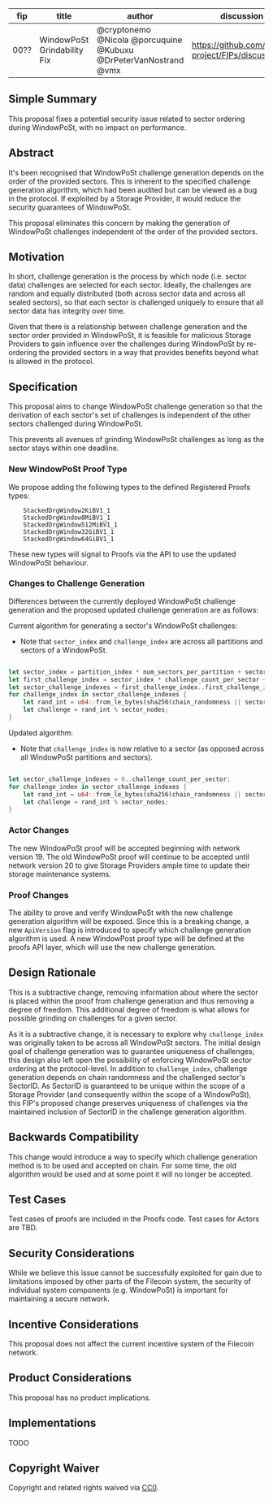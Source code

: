 | fip | title | author | discussion-to | status | type | category | created |
| --- | --- | --- | --- | --- | --- | --- | --- |
| 00?? | WindowPoSt Grindability Fix | @cryptonemo @Nicola @porcuquine @Kubuxu  @DrPeterVanNostrand @vmx   | https://github.com/filecoin-project/FIPs/discussions/656 | draft | technical | core | 09 mar 2023 |

## Simple Summary

This proposal fixes a potential security issue related to sector ordering during WindowPoSt, with no impact on performance.

## Abstract

It's been recognised that WindowPoSt challenge generation depends on the order of the provided sectors.  This is inherent to the specified challenge generation algorithm, which had been audited but can be viewed as a bug in the protocol. If exploited by a Storage Provider, it would reduce the security guarantees of WindowPoSt.

This proposal eliminates this concern by making the generation of WindowPoSt challenges independent of the order of the provided sectors.

## Motivation

In short, challenge generation is the process by which node (i.e. sector data) challenges are selected for each sector.  Ideally, the challenges are random and equally distributed (both across sector data and across all sealed sectors), so that each sector is challenged uniquely to ensure that all sector data has integrity over time.

Given that there is a relationship between challenge generation and the sector order provided in WindowPoSt, it is feasible for malicious Storage Providers to gain influence over the challenges during WindowPoSt by re-ordering the provided sectors in a way that provides benefits beyond what is allowed in the protocol.

## Specification

This proposal aims to change WindowPoSt challenge generation so that the derivation of each sector's set of challenges is independent of the other sectors challenged during WindowPoSt.

This prevents all avenues of grinding WindowPoSt challenges as long as the sector stays within one deadline.

### New WindowPoSt Proof Type

We propose adding the following types to the defined Registered Proofs types:

```
    StackedDrgWindow2KiBV1_1
    StackedDrgWindow8MiBV1_1
    StackedDrgWindow512MiBV1_1
    StackedDrgWindow32GiBV1_1
    StackedDrgWindow64GiBV1_1
```

These new types will signal to Proofs via the API to use the updated WindowPoSt behaviour.

### Changes to Challenge Generation

Differences between the currently deployed WindowPoSt challenge generation and the proposed updated challenge generation are as follows:

Current algorithm for generating a sector's WindowPoSt challenges:
- Note that `sector_index` and `challenge_index` are across all partitions and sectors of a WindowPoSt.

```rust

let sector_index = partition_index * num_sectors_per_partition + sector_index_in_partition;
let first_challenge_index = sector_index * challenge_count_per_sector + challenge_index_in_sector;
let sector_challenge_indexes = first_challenge_index..first_challenge_index + challenge_count_per_sector;
for challenge_index in sector_challenge_indexes {
    let rand_int = u64::from_le_bytes(sha256(chain_randomness || sector_id || challenge_index)[..8]);
    let challenge = rand_int % sector_nodes;
}

```

Updated algorithm:
- Note that `challenge_index` is now relative to a sector (as opposed across all WindowPoSt partitions and sectors).

```rust

let sector_challenge_indexes = 0..challenge_count_per_sector;
for challenge_index in sector_challenge_indexes {
    let rand_int = u64::from_le_bytes(sha256(chain_randomness || sector_id || challenge_index)[..8]);
    let challenge = rand_int % sector_nodes;
}

```

### Actor Changes

The new WindowPoSt proof will be accepted beginning with network version 19.
The old WindowPoSt proof will continue to be accepted until network version 20 to give Storage Providers ample time to update their storage maintenance systems.

### Proof Changes

The ability to prove and verify WindowPoSt with the new challenge generation algorithm will be exposed. Since this is a breaking change, a new `ApiVersion` flag is introduced to specify which challenge generation algorithm is used. A new WindowPost proof type will be defined at the proofs API layer, which will use the new challenge generation.

## Design Rationale

This is a subtractive change, removing information about where the sector is placed within the proof from challenge generation and thus removing a degree of freedom. This additional degree of freedom is what allows for possible grinding on challenges for a given sector.

As it is a subtractive change, it is necessary to explore why `challenge_index` was originally taken to be across all WindowPoSt sectors. The initial design goal of challenge generation was to guarantee uniqueness of challenges; this design also left open the possibility of enforcing WindowPoSt sector ordering at the protocol-level. In addition to `challenge_index`, challenge generation depends on chain randomness and the challenged sector's SectorID. As SectorID is guaranteed to be unique within the scope of a Storage Provider (and consequently within the scope of a WindowPoSt), this FIP's proposed change preserves uniqueness of challenges via the maintained inclusion of SectorID in the challenge generation algorithm.

## Backwards Compatibility

This change would introduce a way to specify which challenge generation method is to be used and accepted on chain.  For some time, the old algorithm would be used and at some point it will no longer be accepted.

## Test Cases

Test cases of proofs are included in the Proofs code.
Test cases for Actors are TBD.

## Security Considerations

While we believe this issue cannot be successfully exploited for gain due to limitations imposed by other parts of the Filecoin system, the security of individual system components (e.g. WindowPoSt) is important for maintaining a secure network.

## Incentive Considerations

This proposal does not affect the current incentive system of the Filecoin network.

## Product Considerations

This proposal has no product implications.

## Implementations

TODO

## Copyright Waiver

Copyright and related rights waived via [CC0](https://creativecommons.org/publicdomain/zero/1.0/).
